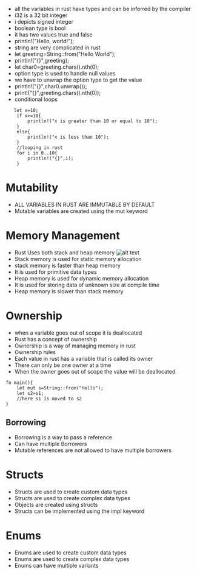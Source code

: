 - all the variables in rust have types and can be inferred by the compiler
- i32 is a 32 bit integer
- i depicts signed integer
- boolean type is bool
- it has two values true and false
-  println!("Hello, world!");
- string are very complicated in rust
-  let greeting=String::from("Hello World");
-  println!("{}",greeting);
-  let char0=greeting.chars().nth(0);
- option type is used to handle null values
- we have to unwrap the option type to get the value
-  println!("{}",char0.unwrap());
-  print!("{}",greeting.chars().nth(0));
- conditional loops
``` 
   let x=10;
    if x>=10{
        println!("x is greater than 10 or equal to 10");
    }
    else{
        println!("x is less than 10");
    }
    //looping in rust
    for i in 0..10{
        println!("{}",i);
    }
```
# Mutability
- ALL VARIABLES IN RUST ARE IMMUTABLE BY DEFAULT
- Mutable variables are created using the mut keyword

# Memory Management
- Rust Uses both stack and heap memory
![alt text](image.png)
- Stack memory is used for static memory allocation
- stack memory is faster than heap memory
- It is used for primitive data types
- Heap memory is used for dynamic memory allocation
- It is used for storing data of unknown size at compile time
- Heap memory is slower than stack memory
# Ownership
- when a variable goes out of scope it is deallocated
- Rust has a concept of ownership
- Ownership is a way of managing memory in rust
- Ownership rules
- Each value in rust has a variable that is called its owner
- There can only be one owner at a time
- When the owner goes out of scope the value will be deallocated
```
fn main(){
    let mut s=String::from("Hello");
    let s2=s1;
    //here s1 is moved to s2
}
```
## Borrowing
- Borrowing is a way to pass a reference
- Can have multiple Borrowers
- Mutable references are not allowed to have multiple borrowers

# Structs
- Structs are used to create custom data types
- Structs are used to create complex data types
- Objects are created using structs
- Structs can be implemented using the impl keyword
# Enums
- Enums are used to create custom data types
- Enums are used to create complex data types
- Enums can have multiple variants